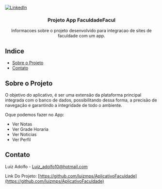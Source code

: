 [![LinkedIn][linkedin-shield]][linkedin-url]

<!-- PROJECT LOGO -->
<p align="center">
  <h3 align="center">Projeto App FaculdadeFacul</h3>
  <p align="center">
    Informacoes sobre o projeto desenvolvido para integracao de sites de faculdade com um app.
  </p>
</p>



<!-- TABLE OF CONTENTS -->
## Indice

* [Sobre o Projeto](#Sobre-o-Projeto)
* [Contato](#Contato)



<!-- Sobre o Projeto -->
## Sobre o Projeto

O objetivo do aplicativo, é ser uma extensão da plataforma principal integrada com o banco de dados, possibilitando dessa forma, a precisão de navegação e garantindo a integridade de todo o ambiente.

Oque podemos fazer no App:
* Ver Notas
* Ver Grade Horaria
* Ver Noticias
* Ver Perfil


<!-- Contato -->
## Contato

Luiz Adolfo - Luiz_adolfo10@hotmail.com

Link Do Projeto: [https://github.com/luizmps/AplicativoFaculdade](https://github.com/luizmps/AplicativoFaculdade)


<!-- MARKDOWN LINKS & IMAGES -->
<!-- https://www.markdownguide.org/basic-syntax/#reference-style-links -->
[linkedin-shield]: https://img.shields.io/badge/-LinkedIn-black.svg?style=flat-square&logo=linkedin&colorB=555
[linkedin-url]: https://www.linkedin.com/in/luiz-adolfo-756744131/
